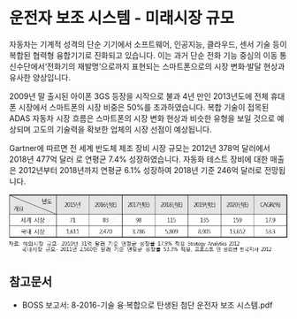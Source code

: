 # 운전자 보조 시스템 - 미래시장 규모

자동차는 기계적 성격의 단순 기기에서 소프트웨어, 인공지능, 클라우드, 센서 기술 등이 복합된 협력형 융합기기로 진화되고 있습니다. 이는 과거 단순 전화 기능 중심의 이동 통신수단에서‘전화기의 재발명’으로까지 표현되는 스마트폰으로의 시장 변화·발달 현상과 유사한 양상입니다.

2009년 말 출시된 아이폰 3GS 등장을 시작으로 불과 4년 만인 2013년도에 전체 휴대폰 시장에서 스마트폰의 시장 비중은 50%를 초과하였습니다. 복합 기술이 접목된 ADAS 자동차 시장 흐름은 스마트폰의 시장 변화 현상과 비슷한 유형을 보일 것으로 예상되며 고도의 기술력을 확보한 업체의 시장 선점이 예상됩니다.

Gartner에 따르면 전 세계 반도체 제조 장비 시장 규모는 2012년 378억 달러에서 2018년 477억 달러 로 연평균 7.4% 성장하였습니다. 자동화 테스트 장비에 대한 매출은 2012년부터 2018년까지 연평균 6.1% 성장하여 2018년 기준 246억 달러로 전망됩니다.

![ ](./images/운전자_보조_시스템_Q14_1_1.PNG)

## 참고문서
- BOSS 보고서: 8-2016-기술 융·복합으로 탄생된 첨단 운전자 보조 시스템.pdf
